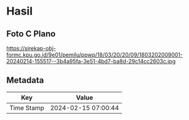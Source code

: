 # Hasil

## Foto C Plano

https://sirekap-obj-formc.kpu.go.id/9e01/pemilu/ppwp/18/03/20/20/09/1803202009001-20240214-155517--3b4a95fa-3e51-4bd7-ba8d-29c14cc2603c.jpg


## Metadata

| Key        | Value               |
| ---------- | ------------------- |
| Time Stamp | 2024-02-15 07:00:44 |



